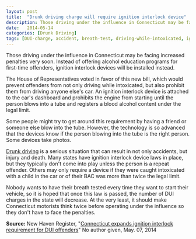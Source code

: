 ```yaml
---
layout: post
title:  "Drunk driving charge will require ignition interlock device"
description: Those driving under the influence in Connecticut may be facing increased penalties very soon. Instead of offering alcohol education programs for first-time offenders, ignition interlock devices will be installed instead.
date:   2014-05-14
categories: [Drunk Driving] 
tags: [DUI-charge, accident, breath-test, driving-while-intoxicated, ignition-interlock-device, legal-limit, operating-under-the-influence, penalties]
---
```


<p>Those driving under the influence in Connecticut may be facing increased penalties very soon. Instead of offering alcohol education programs for first-time offenders, ignition interlock devices will be installed instead.</p><p>The House of Representatives voted in favor of this new bill, which would prevent offenders from not only driving while intoxicated, but also prohibit them from driving anyone else's car. An ignition interlock device is attached to the car's dashboard and prohibits the engine from starting until the person blows into a tube and registers a blood alcohol content under the legal limit.</p> <p>Some people might try to get around this requirement by having a friend or someone else blow into the tube. However, the technology is so advanced that the devices know if the person blowing into the tube is the right person. Some devices take photos.</p><p><a href="/DUI-DWI/DUI-DWI.html">Drunk driving</a> is a serious situation that can result in not only accidents, but injury and death. Many states have ignition interlock device laws in place, but they typically don't come into play unless the person is a repeat offender. Others may only require a device if they were caught intoxicated with a child in the car or of their BAC was more than twice the legal limit.</p><p>Nobody wants to have their breath tested every time they want to start their vehicle, so it is hoped that once this law is passed, the number of DUI charges in the state will decrease. At the very least, it should make Connecticut motorists think twice before operating under the influence so they don't have to face the penalties.</p><p> <b>Source:&nbsp;</b>New Haven Register, "<a href="http://www.nhregister.com/government-and-politics/20140507/connecticut-expands-ignition-interlock-requirement-for-dui-offenders" target="_blank">Connecticut expands ignition interlock requirement for DUI offenders</a>" No author given, May. 07, 2014 </p>
